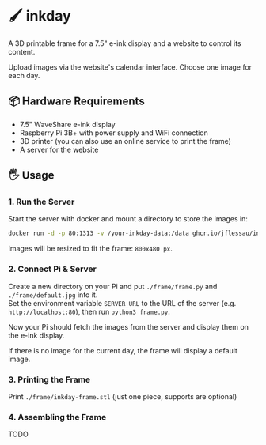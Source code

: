 # 🖌️ inkday

A 3D printable frame for a 7.5" e-ink display and a website to control its content.

Upload images via the website's calendar interface. Choose one image for each day.

## 📦 Hardware Requirements

- 7.5" WaveShare e-ink display
- Raspberry Pi 3B+ with power supply and WiFi connection
- 3D printer (you can also use an online service to print the frame)
- A server for the website

## 🖐️ Usage

### 1. Run the Server

Start the server with docker and mount a directory to store the images in:

```bash
docker run -d -p 80:1313 -v /your-inkday-data:/data ghcr.io/jflessau/inkday:latest
```

Images will be resized to fit the frame: `800x480 px`.

### 2. Connect Pi & Server

Create a new directory on your Pi and put `./frame/frame.py` and `./frame/default.jpg` into it.  
Set the environment variable `SERVER_URL` to the URL of the server (e.g. `http://localhost:80`), then run `python3 frame.py`.

Now your Pi should fetch the images from the server and display them on the e-ink display.

If there is no image for the current day, the frame will display a default image.

### 3. Printing the Frame

Print `./frame/inkday-frame.stl` (just one piece, supports are optional)

### 4. Assembling the Frame

TODO

